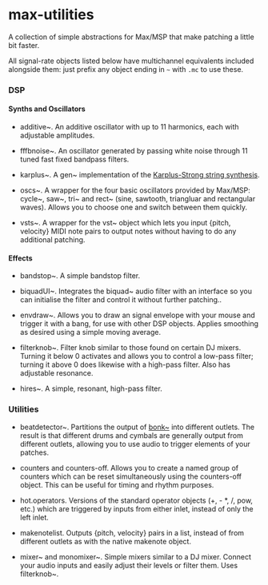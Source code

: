 # max-utilities

A collection of simple abstractions for Max/MSP that make patching a little bit faster.

All signal-rate objects listed below have multichannel equivalents included alongside them: just prefix any object ending in `~` with `.mc` to use these.

### DSP

#### Synths and Oscillators

* additive\~. An additive oscillator with up to 11 harmonics, each with adjustable amplitudes.

* fffbnoise\~. An oscillator generated by passing white noise through 11 tuned fast fixed bandpass filters.

* karplus\~. A gen\~ implementation of the [Karplus-Strong string synthesis](https://en.wikipedia.org/wiki/Karplus%E2%80%93Strong_string_synthesis).

* oscs\~. A wrapper for the four basic oscillators provided by Max/MSP: cycle\~, saw\~, tri\~ and rect\~ (sine, sawtooth, triangluar and rectangular waves). Allows you to choose one and switch between them quickly.

* vsts\~. A wrapper for the vst\~ object which lets you input {pitch, velocity} MIDI note pairs to output notes without having to do any additional patching.

#### Effects

* bandstop\~. A simple bandstop filter.

* biquadUI\~. Integrates the biquad\~ audio filter with an interface so you can initialise the filter and control it without further patching..

* envdraw\~. Allows you to draw an signal envelope with your mouse and trigger it with a bang, for use with other DSP objects. Applies smoothing as desired using a simple moving average.

* filterknob\~. Filter knob similar to those found on certain DJ mixers. Turning it below 0 activates and allows you to control a low-pass filter; turning it above 0 does likewise with a high-pass filter. Also has adjustable resonance.

* hires\~. A simple, resonant, high-pass filter.

### Utilities

* beatdetector\~. Partitions the output of [bonk\~](https://github.com/v7b1/bonk_64bit-version) into different outlets. The result is that different drums and cymbals are generally output from different outlets, allowing you to use audio to trigger elements of your patches.

* counters and counters-off. Allows you to create a named group of counters which can be reset simultaneously using the counters-off object. This can be useful for timing and rhythm purposes.

* hot.operators. Versions of the standard operator objects (+, - \*, /, pow, etc.) which are triggered by inputs from either inlet, instead of only the left inlet.

* makenotelist. Outputs {pitch, velocity} pairs in a list, instead of from different outlets as with the native makenote object.

* mixer\~ and monomixer\~. Simple mixers similar to a DJ mixer. Connect your audio inputs and easily adjust their levels or filter them. Uses filterknob\~.



